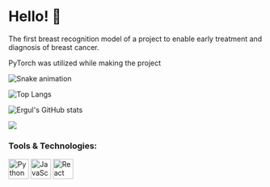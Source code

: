 # Hello! 👋

The first breast recognition model of a project to enable early treatment and diagnosis of breast cancer.

PyTorch was utilized while making the project

![Snake animation](https://github.com/ERGUL_USERNAME/ERGUL_USERNAME/blob/output/snake.svg)

![Top Langs](https://github-readme-stats.vercel.app/api/top-langs/?username=ergul13&layout=compact)

![Ergul's GitHub stats](https://github-readme-stats.vercel.app/api?username=ergul13&show_icons=true&theme=radical)

![                                                       ](https://komarev.com/ghpvc/?username=ergul13&color=blue)

### Tools & Technologies:
<p align="left">
  <img src="https://cdn.jsdelivr.net/gh/devicons/devicon/icons/python/python-original.svg" alt="Python" width="40" height="40"/>
  <img src="https://cdn.jsdelivr.net/gh/devicons/devicon/icons/javascript/javascript-original.svg" alt="JavaScript" width="40" height="40"/>
  <img src="https://cdn.jsdelivr.net/gh/devicons/devicon/icons/react/react-original.svg" alt="React" width="40" height="40"/>
</p>






